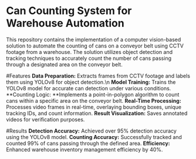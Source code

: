# Can Counting System for Warehouse Automation
This repository contains the implementation of a computer vision-based solution to automate the counting of cans on a conveyor belt using CCTV footage from a warehouse. The solution utilizes object detection and tracking techniques to accurately count the number of cans passing through a designated area on the conveyor belt.

#Features
**Data Preparation:** Extracts frames from CCTV footage and labels them using YOLOv8 for object detection.\n
**Model Training:** Trains the YOLOv8 model for accurate can detection under various conditions.
**Counting Logic: **Implements a point-in-polygon algorithm to count cans within a specific area on the conveyor belt.
**Real-Time Processing:** Processes video frames in real-time, overlaying bounding boxes, unique tracking IDs, and count information.
**Result Visualization:** Saves annotated videos for verification purposes.

#Results
**Detection Accuracy:** Achieved over 95% detection accuracy using the YOLOv8 model.
**Counting Accuracy:** Successfully tracked and counted 99% of cans passing through the defined area.
**Efficiency:** Enhanced warehouse inventory management efficiency by 40%.
